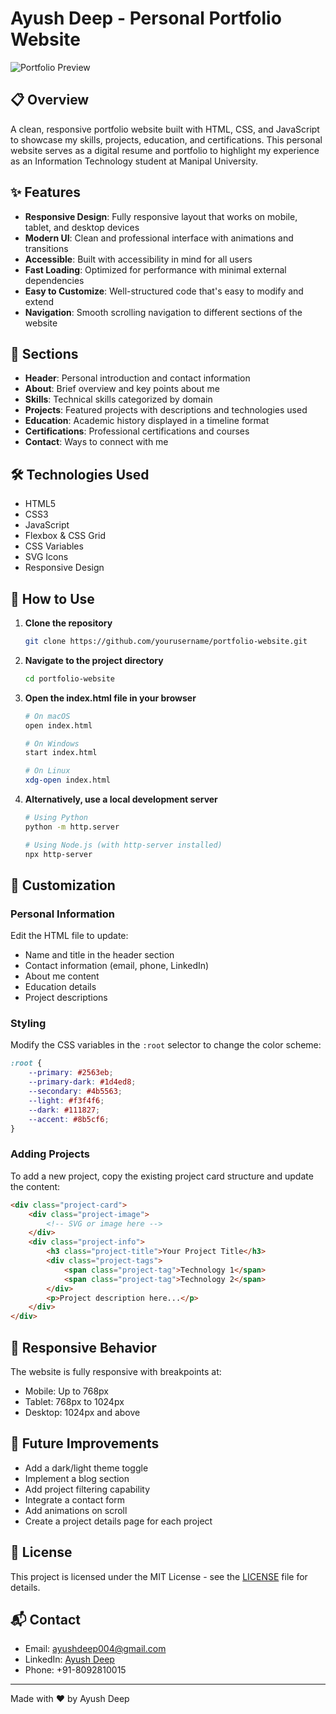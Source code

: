 # Ayush Deep - Personal Portfolio Website

![Portfolio Preview](https://api.placeholder.com/1200/630?text=Ayush+Deep+Portfolio)

## 📋 Overview

A clean, responsive portfolio website built with HTML, CSS, and JavaScript to showcase my skills, projects, education, and certifications. This personal website serves as a digital resume and portfolio to highlight my experience as an Information Technology student at Manipal University.

## ✨ Features

- **Responsive Design**: Fully responsive layout that works on mobile, tablet, and desktop devices
- **Modern UI**: Clean and professional interface with animations and transitions
- **Accessible**: Built with accessibility in mind for all users
- **Fast Loading**: Optimized for performance with minimal external dependencies
- **Easy to Customize**: Well-structured code that's easy to modify and extend
- **Navigation**: Smooth scrolling navigation to different sections of the website

## 🧩 Sections

- **Header**: Personal introduction and contact information
- **About**: Brief overview and key points about me
- **Skills**: Technical skills categorized by domain
- **Projects**: Featured projects with descriptions and technologies used
- **Education**: Academic history displayed in a timeline format
- **Certifications**: Professional certifications and courses
- **Contact**: Ways to connect with me

## 🛠️ Technologies Used

- HTML5
- CSS3
- JavaScript
- Flexbox & CSS Grid
- CSS Variables
- SVG Icons
- Responsive Design

## 🚀 How to Use

1. **Clone the repository**
   ```bash
   git clone https://github.com/yourusername/portfolio-website.git
   ```

2. **Navigate to the project directory**
   ```bash
   cd portfolio-website
   ```

3. **Open the index.html file in your browser**
   ```bash
   # On macOS
   open index.html
   
   # On Windows
   start index.html
   
   # On Linux
   xdg-open index.html
   ```

4. **Alternatively, use a local development server**
   ```bash
   # Using Python
   python -m http.server
   
   # Using Node.js (with http-server installed)
   npx http-server
   ```

## 🔧 Customization

### Personal Information
Edit the HTML file to update:
- Name and title in the header section
- Contact information (email, phone, LinkedIn)
- About me content
- Education details
- Project descriptions

### Styling
Modify the CSS variables in the `:root` selector to change the color scheme:
```css
:root {
    --primary: #2563eb;
    --primary-dark: #1d4ed8;
    --secondary: #4b5563;
    --light: #f3f4f6;
    --dark: #111827;
    --accent: #8b5cf6;
}
```

### Adding Projects
To add a new project, copy the existing project card structure and update the content:
```html
<div class="project-card">
    <div class="project-image">
        <!-- SVG or image here -->
    </div>
    <div class="project-info">
        <h3 class="project-title">Your Project Title</h3>
        <div class="project-tags">
            <span class="project-tag">Technology 1</span>
            <span class="project-tag">Technology 2</span>
        </div>
        <p>Project description here...</p>
    </div>
</div>
```

## 📱 Responsive Behavior
The website is fully responsive with breakpoints at:
- Mobile: Up to 768px
- Tablet: 768px to 1024px
- Desktop: 1024px and above

## 🧠 Future Improvements

- Add a dark/light theme toggle
- Implement a blog section
- Add project filtering capability
- Integrate a contact form
- Add animations on scroll
- Create a project details page for each project

## 📄 License

This project is licensed under the MIT License - see the [LICENSE](LICENSE) file for details.

## 📬 Contact

- Email: ayushdeep004@gmail.com
- LinkedIn: [Ayush Deep](https://linkedin.com/in/ayush-deep-81a48a288)
- Phone: +91-8092810015

---

Made with ❤️ by Ayush Deep
